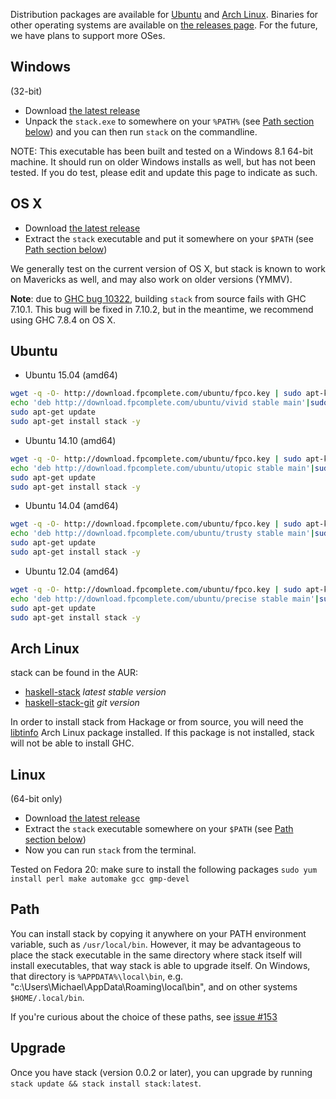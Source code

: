 Distribution packages are available for [Ubuntu](#ubuntu) and [Arch Linux](#arch-linux). Binaries for other operating systems are available on [the releases page](https://github.com/fpco/stack/releases). For the future, we have plans to support more OSes.

## Windows

(32-bit)

* Download [the latest release](https://github.com/commercialhaskell/stack/releases/latest)
* Unpack the `stack.exe` to somewhere on your `%PATH%` (see [Path section below](#path)) and you can then run `stack` on the commandline.

NOTE: This executable has been built and tested on a Windows 8.1 64-bit machine. It should run on older Windows installs as well, but has not been tested. If you do test, please edit and update this page to indicate as such.

## OS X

* Download [the latest release](https://github.com/commercialhaskell/stack/releases/latest)
* Extract the `stack` executable and put it somewhere on your `$PATH` (see [Path section below](#path))

We generally test on the current version of OS X, but stack is known to work on Mavericks as well, and may also work on older versions (YMMV).

**Note**: due to [GHC bug 10322](https://ghc.haskell.org/trac/ghc/ticket/10322), building `stack` from source fails with GHC 7.10.1. This bug will be fixed in 7.10.2, but in the meantime, we recommend using GHC 7.8.4 on OS X.

## Ubuntu

* Ubuntu 15.04 (amd64)

```sh
wget -q -O- http://download.fpcomplete.com/ubuntu/fpco.key | sudo apt-key add -
echo 'deb http://download.fpcomplete.com/ubuntu/vivid stable main'|sudo tee /etc/apt/sources.list.d/fpco.list
sudo apt-get update
sudo apt-get install stack -y
```

* Ubuntu 14.10 (amd64)

```sh
wget -q -O- http://download.fpcomplete.com/ubuntu/fpco.key | sudo apt-key add -
echo 'deb http://download.fpcomplete.com/ubuntu/utopic stable main'|sudo tee /etc/apt/sources.list.d/fpco.list
sudo apt-get update
sudo apt-get install stack -y
```

* Ubuntu 14.04 (amd64)

```sh
wget -q -O- http://download.fpcomplete.com/ubuntu/fpco.key | sudo apt-key add -
echo 'deb http://download.fpcomplete.com/ubuntu/trusty stable main'|sudo tee /etc/apt/sources.list.d/fpco.list
sudo apt-get update
sudo apt-get install stack -y
```

* Ubuntu 12.04 (amd64)

```sh
wget -q -O- http://download.fpcomplete.com/ubuntu/fpco.key | sudo apt-key add -
echo 'deb http://download.fpcomplete.com/ubuntu/precise stable main'|sudo tee /etc/apt/sources.list.d/fpco.list
sudo apt-get update
sudo apt-get install stack -y
```
## Arch Linux

stack can be found in the AUR:
  - [haskell-stack](https://aur4.archlinux.org/packages/haskell-stack/) _latest stable version_
  - [haskell-stack-git](https://aur4.archlinux.org/packages/haskell-stack-git/) _git version_

In order to install stack from Hackage or from source, you will need the [libtinfo](https://aur4.archlinux.org/packages/libtinfo/) Arch Linux package installed.  If this package is not installed, stack will not be able to install GHC.  

## Linux

(64-bit only)

* Download [the latest release](https://github.com/commercialhaskell/stack/releases/latest)
* Extract the `stack` executable somewhere on your `$PATH`  (see [Path section below](#path))
* Now you can run `stack` from the terminal.

Tested on Fedora 20: make sure to install the following packages `sudo yum install perl make automake gcc gmp-devel`

## Path

You can install stack by copying it anywhere on your PATH environment variable, such as `/usr/local/bin`. However, it may be advantageous to place the stack executable in the same directory where stack itself will install executables, that way stack is able to upgrade itself. On Windows, that directory is `%APPDATA%\local\bin`, e.g. "c:\Users\Michael\AppData\Roaming\local\bin", and on other systems `$HOME/.local/bin`.

If you're curious about the choice of these paths, see [issue #153](https://github.com/commercialhaskell/stack/issues/153)

## Upgrade

Once you have stack (version 0.0.2 or later), you can upgrade by running `stack update && stack install stack:latest`.